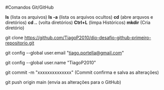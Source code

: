 #Comandos Git/GitHub

**ls** (lista os arquivos)
**ls -a** (lista os arquivos ocultos)
**cd** (abre arquvos e diretórios)
**cd ..** (volta diretórios)
**Ctrl+L** (limpa Históricos)
**mkdir** (Cria diretório)

git clone https://github.com/TiagoP2010/dio-desafio-github-primeiro-repositorio.git

git config --global user.email "tiago.portella@gmail.com"

git config --global user.name "TiagoP2010"

git commit -m "xxxxxxxxxxxxxx" (Commit confirma e salva as alterações)

git push origin main  (envia as alterações para o GitHub)

